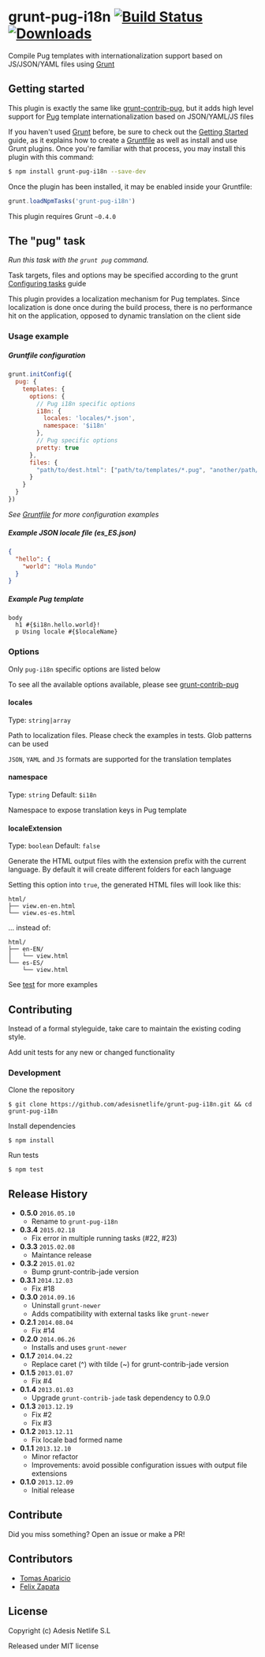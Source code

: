 # grunt-pug-i18n [![Build Status](https://travis-ci.org/AdesisNetlife/grunt-pug-i18n.svg)][travis] [![Downloads](https://img.shields.io/npm/dm/grunt-pug-i18n.svg)][npm]

Compile Pug templates with internationalization support based on JS/JSON/YAML files using [Grunt](http://gruntjs.com)

## Getting started

This plugin is exactly the same like [grunt-contrib-pug][1], but it adds high level support
for [Pug][3] template internationalization based on JSON/YAML/JS files

If you haven't used [Grunt](http://gruntjs.com/) before, be sure to check out the [Getting Started](http://gruntjs.com/getting-started) guide, as it explains how to create a [Gruntfile](hettp://gruntjs.com/sample-gruntfil) as well as install and use Grunt plugins. Once you're familiar with that process, you may install this plugin with this command:

```bash
$ npm install grunt-pug-i18n --save-dev
```

Once the plugin has been installed, it may be enabled inside your Gruntfile:

```js
grunt.loadNpmTasks('grunt-pug-i18n')
```

This plugin requires Grunt `~0.4.0`

## The "pug" task

_Run this task with the `grunt pug` command._

Task targets, files and options may be specified according to the grunt [Configuring tasks](http://gruntjs.com/configuring-tasks) guide

This plugin provides a localization mechanism for Pug templates.
Since localization is done once during the build process, there is no performance hit on the application, opposed to dynamic translation on the client side


### Usage example

##### Gruntfile configuration
```js
grunt.initConfig({
  pug: {
    templates: {
      options: {
        // Pug i18n specific options
        i18n: {
          locales: 'locales/*.json',
          namespace: '$i18n'
        },
        // Pug specific options
        pretty: true
      },
      files: {
        "path/to/dest.html": ["path/to/templates/*.pug", "another/path/tmpl.pug"]
      }
    }
  }
})
```
_See [Gruntfile][5] for more configuration examples_

##### Example JSON locale file (es_ES.json)
```json
{
  "hello": {
    "world": "Hola Mundo"
  }
}
```

##### Example Pug template
```pug
body
  h1 #{$i18n.hello.world}!
  p Using locale #{$localeName}
```

### Options

Only `pug-i18n` specific options are listed below

To see all the available options available, please see [grunt-contrib-pug][2]

#### locales
Type: `string|array`

Path to localization files. Please check the examples in tests. Glob patterns can be used

`JSON`, `YAML` and `JS` formats are supported for the translation templates

#### namespace
Type: `string`
Default: `$i18n`

Namespace to expose translation keys in Pug template

#### localeExtension
Type: `boolean`
Default: `false`

Generate the HTML output files with the extension prefix with the current language.
By default it will create different folders for each language

Setting this option into `true`, the generated HTML files will look like this:
```
html/
├── view.en-en.html
└── view.es-es.html
```
... instead of:
```
html/
├── en-EN/
│   └── view.html
└── es-ES/
    └── view.html
```

See [test][4] for more examples

## Contributing

Instead of a formal styleguide, take care to maintain the existing coding style.

Add unit tests for any new or changed functionality

### Development

Clone the repository
```shell
$ git clone https://github.com/adesisnetlife/grunt-pug-i18n.git && cd grunt-pug-i18n
```

Install dependencies
```shell
$ npm install
```

Run tests
```shell
$ npm test
```

## Release History

- **0.5.0** `2016.05.10`
    - Rename to `grunt-pug-i18n`
- **0.3.4** `2015.02.18`
    - Fix error in multiple running tasks (#22, #23)
- **0.3.3** `2015.02.08`
    - Maintance release
- **0.3.2** `2015.01.02`
    - Bump grunt-contrib-jade version
- **0.3.1** `2014.12.03`
    - Fix #18
- **0.3.0** `2014.09.16`
    - Uninstall `grunt-newer`
    - Adds compatibility with external tasks like `grunt-newer`
- **0.2.1** `2014.08.04`
    - Fix #14
- **0.2.0** `2014.06.26`
    - Installs and uses `grunt-newer`
- **0.1.7** `2014.04.22`
    - Replace caret (^) with tilde (~) for grunt-contrib-jade version
- **0.1.5** `2013.01.07`
    - Fix #4
- **0.1.4** `2013.01.03`
    - Upgrade `grunt-contrib-jade` task dependency to 0.9.0
- **0.1.3** `2013.12.19`
    - Fix #2
    - Fix #3
- **0.1.2** `2013.12.11`
    - Fix locale bad formed name
- **0.1.1** `2013.12.10`
    - Minor refactor
    - Improvements: avoid possible configuration issues with output file extensions
- **0.1.0** `2013.12.09`
    - Initial release

## Contribute

Did you miss something? Open an issue or make a PR!

## Contributors

* [Tomas Aparicio](http://github.com/h2non)
* [Felix Zapata](https://github.com/felixzapata)

## License

Copyright (c) Adesis Netlife S.L

Released under MIT license

[1]: https://github.com/gruntjs/grunt-contrib-pug
[2]: https://github.com/gruntjs/grunt-contrib-pug#options
[3]: http://jade-lang.com/
[4]: https://github.com/AdesisNetlife/grunt-pug-i18n/tree/master/test
[5]: https://github.com/AdesisNetlife/grunt-pug-i18n/blob/master/Gruntfile.coffee
[travis]: https://travis-ci.org/AdesisNetlife/grunt-pug-i18n
[npm]: https://www.npmjs.org/package/grunt-pug-i18n
[dependencies]: https://gemnasium.com/AdesisNetlife/grunt-pug-i18n
